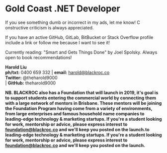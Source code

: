# Gold Coast .NET Developer



If you see something dumb or incorrect in my ads, let me know! C onstructive criticism is always appreciated.

If you have an active GitHub, GitLab, BitBucket or Stack Overflow profile include a link or follow me because I want to see it!

Currently reading: "Smart and Gets Things Done" by Joel Spolsky. Always open to book recommendations!

**Harold Liu**</br>
**ph/txt:** 0400 659 332 | **email:** harold@blackroc.co</br>
**Twitter:** @theharold9000</br> | **GitHub:** theharold9000</br>

**NB. BLACKROC also has a Foundation that will launch in 2019, it's goal is to support students entering the commercial world by connecting them with a large network of mentors in Brisbane. These mentors will be joining the Foundation Program having come from a variety of environments, from large enterprises and famous household name companies to leading-edge technology & marketing startups. If you're a student looking for work, mentorship or advice, please express interest to foundation@blackroc.co and we'll keep you posted on the launch.to leading-edge technology & marketing startups. If you're a student looking for work, mentorship or advice, please express interest to foundation@blackroc.co and we'll keep you posted on the launch.**
